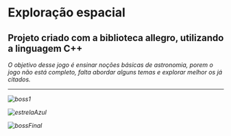 # Exploração espacial
<h2> Projeto criado com a biblioteca allegro, utilizando a linguagem C++ </h2>
<i> O objetivo desse jogo é ensinar noções básicas de astronomia, porem o jogo não está completo, falta abordar alguns temas e explorar melhor os já citados.<i> 
 <hr>
	
![boss1](https://user-images.githubusercontent.com/49461554/71044312-18f31a80-2110-11ea-98bc-c226de4c77eb.png)

![estrelaAzul](https://user-images.githubusercontent.com/49461554/71045034-3fb25080-2112-11ea-97e8-4e7375808ba2.png)

![bossFinal](https://user-images.githubusercontent.com/49461554/71045078-5eb0e280-2112-11ea-81d3-3e28a3a7f630.png)
